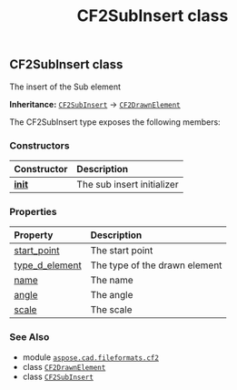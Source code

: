 ﻿---
title: CF2SubInsert class
second_title: Aspose.CAD for Python via .NET API References
description: 
type: docs
weight: 180
url: /python-net/aspose.cad.fileformats.cf2/cf2subinsert/
is_root: false
---

## CF2SubInsert class

The insert of the Sub element



**Inheritance:** [`CF2SubInsert`](/cad/python-net/aspose.cad.fileformats.cf2/cf2subinsert) → 
[`CF2DrawnElement`](/cad/python-net/aspose.cad.fileformats.cf2/cf2drawnelement)



The CF2SubInsert type exposes the following members:

### Constructors
| Constructor | Description |
| :- | :- |
| [__init__](/cad/python-net/aspose.cad.fileformats.cf2/cf2subinsert/__init__/#) | The sub insert initializer |


### Properties
| Property | Description |
| :- | :- |
| [start_point](/cad/python-net/aspose.cad.fileformats.cf2/cf2subinsert/start_point) | The start point |
| [type_d_element](/cad/python-net/aspose.cad.fileformats.cf2/cf2subinsert/type_d_element) | The type of the drawn element |
| [name](/cad/python-net/aspose.cad.fileformats.cf2/cf2subinsert/name) | The name |
| [angle](/cad/python-net/aspose.cad.fileformats.cf2/cf2subinsert/angle) | The angle |
| [scale](/cad/python-net/aspose.cad.fileformats.cf2/cf2subinsert/scale) | The scale |



### See Also
* module [`aspose.cad.fileformats.cf2`](..)
* class [`CF2DrawnElement`](/cad/python-net/aspose.cad.fileformats.cf2/cf2drawnelement)
* class [`CF2SubInsert`](/cad/python-net/aspose.cad.fileformats.cf2/cf2subinsert)
